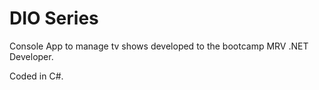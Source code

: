 # DIO Series

Console App to manage tv shows developed to the bootcamp MRV .NET Developer.

Coded in C#.